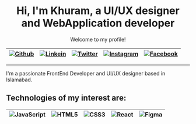 <div align="center">

  <!--Welcoming Line-->
  <h1>Hi, I'm Khuram, a UI/UX designer and WebApplication developer</h1>
  <p>Welcome to my profile!</p>

<!-- Social Media Icons -->
<!--Github, Twitter, Linkedin, Gmail-->
| [![Github](https://img.shields.io/badge/-Github-black?style=flat&logo=github&link=https://github.com)](https://github.com/Khuram-2521) | [![Linkein](https://img.shields.io/badge/-linkedin-blue?style=flat&logo=linkedin&logoColor=white&link=https://linkedin.com)](https://www.linkedin.com/in/muhammad-khuram-5a4291282/) | [![Twitter](https://img.shields.io/badge/-Twitter-black?style=flat&logo=x&link=https://x.com)](https://x.com/khuram_mks1) | [![Instagram](https://img.shields.io/badge/-Instagram-black?style=flat&logo=instagram&link=https://instagram.com)](https://instagram.com/khuram_mks) | [![Facebook](https://img.shields.io/badge/-Facebook-white?style=flat&logo=facebook&link=https://facebook.com)](https://facebook.com/khuram_mks) |
|---|---|---|---|---|

----

</div>

  <!--Interests-->
  <p>I'm a passionate FrontEnd Developer and UI/UX designer based in Islamabad.</p>
  
<h2> Technologies of my interest are:</h2>


| ![JavaScript](https://img.shields.io/badge/-JavaScript-black?style=flat&logo=javascript) | ![HTML5](https://img.shields.io/badge/-HTML5-E34F26?style=flat&logo=html5&logoColor=white) | ![CSS3](https://img.shields.io/badge/-CSS3-1572B6?style=flat&logo=css3) | ![React](https://img.shields.io/badge/-React-black?style=flat&logo=react)  | ![Figma](https://img.shields.io/badge/-Figma-black?style=flat&logo=figma) | 
|---|---|---|---|---|




